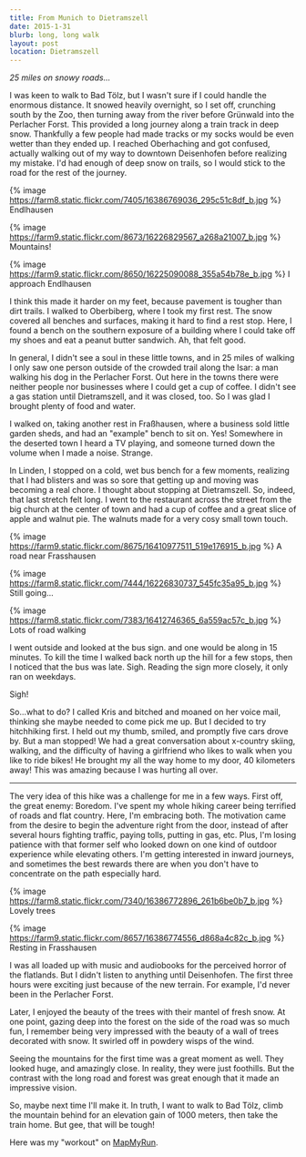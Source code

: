 ```yaml
---
title: From Munich to Dietramszell
date: 2015-1-31
blurb: long, long walk
layout: post
location: Dietramszell
---
```


_25 miles on snowy roads..._

I was keen to walk to Bad Tölz, but I wasn't sure if I could handle the enormous distance.
It snowed heavily overnight, so I set off, crunching south by the Zoo, then turning
away from the river before Grünwald into the Perlacher Forst. This provided a long
journey along a train track in deep snow. Thankfully a few people had made tracks
or my socks would be even wetter than they ended up. I reached Oberhaching and
got confused, actually walking out of my way to downtown Deisenhofen before
realizing my mistake. I'd had enough of deep snow on trails, so I would stick to
the road for the rest of the journey.

{% image https://farm8.static.flickr.com/7405/16386769036_295c51c8df_b.jpg %}
Endlhausen



{% image https://farm9.static.flickr.com/8673/16226829567_a268a21007_b.jpg %}
Mountains!



{% image https://farm9.static.flickr.com/8650/16225090088_355a54b78e_b.jpg %}
I approach Endlhausen



I think this made it harder on my feet, because pavement is tougher than dirt trails.
I walked to Oberbiberg, where I took my first rest. The snow covered all benches and
surfaces, making it hard to find a rest stop. Here, I found a bench on the southern
exposure of a building where I could take off my shoes and eat a peanut butter
sandwich. Ah, that felt good.

In general, I didn't see a soul in these little towns, and in 25 miles of walking I
only saw one person outside of the crowded trail along the Isar: a man walking his
dog in the Perlacher Forst. Out here in the towns there were neither people nor
businesses where I could get a cup of coffee. I didn't see a gas station until
Dietramszell, and it was closed, too. So I was glad I brought plenty of food and
water.

I walked on, taking another rest in Fraßhausen, where a business sold little garden
sheds, and had an "example" bench to sit on. Yes! Somewhere in the deserted town
I heard a TV playing, and someone turned down the volume when I made a noise.
Strange.

In Linden, I stopped on a cold, wet bus bench for a few moments, realizing that I
had blisters and was so sore that getting up and moving was becoming a real chore.
I thought about stopping at Dietramszell. So, indeed, that last stretch felt long.
I went to the restaurant across the street from the big church at the center of
town and had a cup of coffee and a great slice of apple and walnut pie. The walnuts
made for a very cosy small town touch.

{% image https://farm9.static.flickr.com/8675/16410977511_519e176915_b.jpg %}
A road near Frasshausen



{% image https://farm8.static.flickr.com/7444/16226830737_545fc35a95_b.jpg %}
Still going...



{% image https://farm8.static.flickr.com/7383/16412746365_6a559ac57c_b.jpg %}
Lots of road walking



I went outside and looked at the bus sign. and one would be along in 15
minutes. To kill the time I walked back north up the hill for a few stops, then
I noticed that the bus was late. Sigh. Reading the sign more closely, it only
ran on weekdays.

Sigh!

So...what to do? I called Kris and bitched and moaned on her voice mail,
thinking she maybe needed to come pick me up. But I decided to try hitchhiking
first. I held out my thumb, smiled, and promptly five cars drove by. But a man
stopped! We had a great conversation about x-country skiing, walking, and the
difficulty of having a girlfriend who likes to walk when you like to ride bikes!
He brought my all the way home to my door, 40 kilometers away! This was amazing
because I was hurting all over.

---

The very idea of this hike was a challenge for me in a few ways. First off, the
great enemy: Boredom. I've spent my whole hiking career being terrified of roads
and flat country. Here, I'm embracing both. The motivation came from the desire
to begin the adventure right from the door, instead of after several hours
fighting traffic, paying tolls, putting in gas, etc. Plus, I'm losing patience
with that former self who looked down on one kind of outdoor experience while
elevating others. I'm getting interested in inward journeys, and sometimes the
best rewards there are when you don't have to concentrate on the path especially
hard. 

{% image https://farm8.static.flickr.com/7340/16386772896_261b6be0b7_b.jpg %}
Lovely trees



{% image https://farm9.static.flickr.com/8657/16386774556_d868a4c82c_b.jpg %}
Resting in Frasshausen



I was all loaded up with music and audiobooks for the perceived horror of the
flatlands. But I didn't listen to anything until Deisenhofen. The first three
hours were exciting just because of the new terrain. For example, I'd never been
in the Perlacher Forst.

Later, I enjoyed the beauty of the trees with their mantel of fresh snow. At one
point, gazing deep into the forest on the side of the road was so much fun, I
remember being very impressed with the beauty of a wall of trees decorated with
snow. It swirled off in powdery wisps of the wind.

Seeing the mountains for the first time was a great moment as well. They looked
huge, and amazingly close. In reality, they were just foothills. But the
contrast with the long road and forest was great enough that it made an
impressive vision. 

So, maybe next time I'll make it. In truth, I want to walk to Bad Tölz, climb
the mountain behind for an elevation gain of 1000 meters, then take the train
home. But gee, that will be tough!

Here was my "workout" on <a href="http://www.mapmyrun.com/workout/861266759">MapMyRun</a>.
